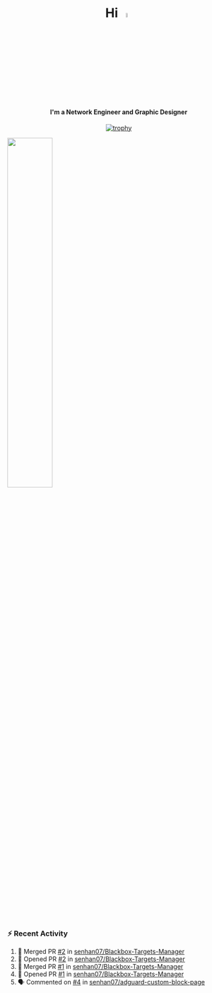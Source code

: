 <h1 align="center">Hi <img src="https://i.gifer.com/origin/e0/e08f73642d422d94483c0ca96f737ac2.webp" style="width: 5%;"></h1>
<h4 align="center">I'm a Network Engineer and Graphic Designer </h3>

<div align="center">
  
  [![trophy](https://github-profile-trophy.vercel.app/?username=senhan07&theme=gitdimmed&no-frame=true&no-bg=true&margin-w=15)](https://github.com/ryo-ma/github-profile-trophy)

</div>

<div align="left">
  <img src="https://github-readme-stats.vercel.app/api?username=senhan07&show_icons=true&show_icons=true&hide_border=true&show=reviews,prs_merged,prs_merged_percentage&custom_title=My%20Stats&theme=github_dark" width="45%">
</div>

<img src="https://user-images.githubusercontent.com/74038190/212284100-561aa473-3905-4a80-b561-0d28506553ee.gif" style="width: 9999px; height: 7px;">

### :zap: Recent Activity

<!--START_SECTION:activity-->
1. 🎉 Merged PR [#2](https://github.com/senhan07/Blackbox-Targets-Manager/pull/2) in [senhan07/Blackbox-Targets-Manager](https://github.com/senhan07/Blackbox-Targets-Manager)
2. 💪 Opened PR [#2](https://github.com/senhan07/Blackbox-Targets-Manager/pull/2) in [senhan07/Blackbox-Targets-Manager](https://github.com/senhan07/Blackbox-Targets-Manager)
3. 🎉 Merged PR [#1](https://github.com/senhan07/Blackbox-Targets-Manager/pull/1) in [senhan07/Blackbox-Targets-Manager](https://github.com/senhan07/Blackbox-Targets-Manager)
4. 💪 Opened PR [#1](https://github.com/senhan07/Blackbox-Targets-Manager/pull/1) in [senhan07/Blackbox-Targets-Manager](https://github.com/senhan07/Blackbox-Targets-Manager)
5. 🗣 Commented on [#4](https://github.com/senhan07/adguard-custom-block-page/issues/4#issuecomment-1920497634) in [senhan07/adguard-custom-block-page](https://github.com/senhan07/adguard-custom-block-page)
<!--END_SECTION:activity-->
